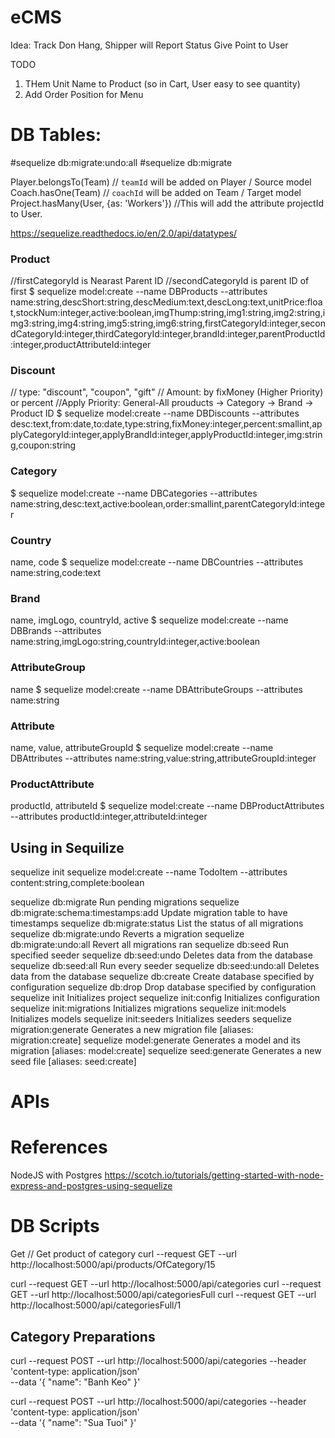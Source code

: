 # eCMS
Idea:
  Track Don Hang, Shipper will Report Status
  Give Point to User

TODO
1. THem Unit Name to Product (so in Cart, User easy to see quantity)
2. Add Order Position for Menu


# DB Tables:
#sequelize db:migrate:undo:all
#sequelize db:migrate

Player.belongsTo(Team)  // `teamId` will be added on Player / Source model
Coach.hasOne(Team)  // `coachId` will be added on Team / Target model
Project.hasMany(User, {as: 'Workers'}) //This will add the attribute projectId to User.

https://sequelize.readthedocs.io/en/2.0/api/datatypes/

### Product
//firstCategoryId is Nearast Parent ID
//secondCategoryId is parent ID of first
$ sequelize model:create --name DBProducts --attributes name:string,descShort:string,descMedium:text,descLong:text,unitPrice:float,stockNum:integer,active:boolean,imgThump:string,img1:string,img2:string,img3:string,img4:string,img5:string,img6:string,firstCategoryId:integer,secondCategoryId:integer,thirdCategoryId:integer,brandId:integer,parentProductId:integer,productAttributeId:integer

### Discount

// type: "discount", "coupon", "gift"
// Amount: by fixMoney (Higher Priority) or percent
//Apply Priority: General-All prouducts -> Category -> Brand -> Product ID 
$ sequelize model:create --name DBDiscounts --attributes desc:text,from:date,to:date,type:string,fixMoney:integer,percent:smallint,applyCategoryId:integer,applyBrandId:integer,applyProductId:integer,img:string,coupon:string


### Category
$ sequelize model:create --name DBCategories --attributes name:string,desc:text,active:boolean,order:smallint,parentCategoryId:integer

### Country
name, code
$ sequelize model:create --name DBCountries --attributes name:string,code:text

### Brand
name, imgLogo, countryId, active
$ sequelize model:create --name DBBrands --attributes name:string,imgLogo:string,countryId:integer,active:boolean

### AttributeGroup
name
$ sequelize model:create --name DBAttributeGroups --attributes name:string

### Attribute
name, value, attributeGroupId
$ sequelize model:create --name DBAttributes --attributes name:string,value:string,attributeGroupId:integer

### ProductAttribute
productId, attributeId
$ sequelize model:create --name DBProductAttributes --attributes productId:integer,attributeId:integer


## Using in Sequilize
sequelize init
sequelize model:create --name TodoItem --attributes content:string,complete:boolean

  sequelize db:migrate                        Run pending migrations
  sequelize db:migrate:schema:timestamps:add  Update migration table to have timestamps
  sequelize db:migrate:status                 List the status of all migrations
  sequelize db:migrate:undo                   Reverts a migration
  sequelize db:migrate:undo:all               Revert all migrations ran
  sequelize db:seed                           Run specified seeder
  sequelize db:seed:undo                      Deletes data from the database
  sequelize db:seed:all                       Run every seeder
  sequelize db:seed:undo:all                  Deletes data from the database
  sequelize db:create                         Create database specified by configuration
  sequelize db:drop                           Drop database specified by configuration
  sequelize init                              Initializes project
  sequelize init:config                       Initializes configuration
  sequelize init:migrations                   Initializes migrations
  sequelize init:models                       Initializes models
  sequelize init:seeders                      Initializes seeders
  sequelize migration:generate                Generates a new migration file       [aliases: migration:create]
  sequelize model:generate                    Generates a model and its migration  [aliases: model:create]
  sequelize seed:generate                     Generates a new seed file            [aliases: seed:create]


# APIs


# References
NodeJS with Postgres
https://scotch.io/tutorials/getting-started-with-node-express-and-postgres-using-sequelize



# DB Scripts

Get
// Get product of category
curl --request GET --url http://localhost:5000/api/products/OfCategory/15

curl --request GET --url http://localhost:5000/api/categories
curl --request GET --url http://localhost:5000/api/categoriesFull
curl --request GET --url http://localhost:5000/api/categoriesFull/1

## Category Preparations

curl --request POST --url http://localhost:5000/api/categories --header 'content-type: application/json' \
  --data '{
	"name": "Banh Keo"
}'

curl --request POST --url http://localhost:5000/api/categories --header 'content-type: application/json' \
  --data '{
	"name": "Sua Tuoi"
}'

